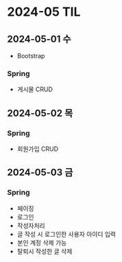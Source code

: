 # 2024-05 TIL

## 2024-05-01 수

- Bootstrap

### Spring

- 게시물 CRUD

## 2024-05-02 목

### Spring

- 회원가입 CRUD

## 2024-05-03 금

### Spring

- 페이징
- 로그인
- 작성자처리
- 글 작성 시 로그인한 사용자 아이디 입력
- 본인 계정 삭제 가능
- 탈퇴시 작성한 글 삭제
